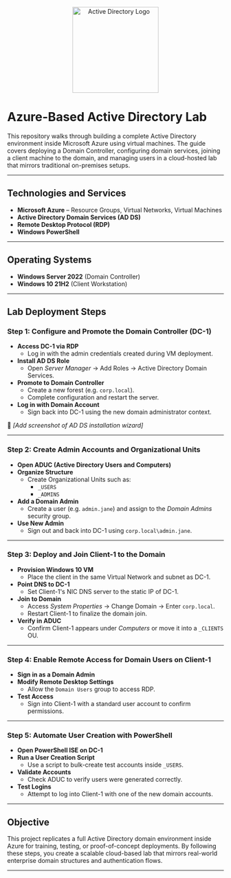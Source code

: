 <p align="center">
  <img src="https://i.imgur.com/pU5A58S.png" alt="Active Directory Logo" width="200"/>
</p>

# Azure-Based Active Directory Lab

This repository walks through building a complete Active Directory environment inside Microsoft Azure using virtual machines. The guide covers deploying a Domain Controller, configuring domain services, joining a client machine to the domain, and managing users in a cloud-hosted lab that mirrors traditional on-premises setups.

---

##  Technologies and Services

- **Microsoft Azure** – Resource Groups, Virtual Networks, Virtual Machines  
- **Active Directory Domain Services (AD DS)**  
- **Remote Desktop Protocol (RDP)**  
- **Windows PowerShell**  

---

## Operating Systems

- **Windows Server 2022** (Domain Controller)  
- **Windows 10 21H2** (Client Workstation)  

---

## Lab Deployment Steps

### Step 1: Configure and Promote the Domain Controller (DC-1)
- **Access DC-1 via RDP**
  - Log in with the admin credentials created during VM deployment.
- **Install AD DS Role**
  - Open *Server Manager* → Add Roles → Active Directory Domain Services.
- **Promote to Domain Controller**
  - Create a new forest (e.g. `corp.local`).
  - Complete configuration and restart the server.
- **Log in with Domain Account**
  - Sign back into DC-1 using the new domain administrator context.

📸 *[Add screenshot of AD DS installation wizard]*

---

### Step 2: Create Admin Accounts and Organizational Units
- **Open ADUC (Active Directory Users and Computers)**
- **Organize Structure**
  - Create Organizational Units such as:
    - `_USERS`
    - `_ADMINS`
- **Add a Domain Admin**
  - Create a user (e.g. `admin.jane`) and assign to the *Domain Admins* security group.
- **Use New Admin**
  - Sign out and back into DC-1 using `corp.local\admin.jane`.



---

### Step 3: Deploy and Join Client-1 to the Domain
- **Provision Windows 10 VM**
  - Place the client in the same Virtual Network and subnet as DC-1.
- **Point DNS to DC-1**
  - Set Client-1's NIC DNS server to the static IP of DC-1.
- **Join to Domain**
  - Access *System Properties* → Change Domain → Enter `corp.local`.
  - Restart Client-1 to finalize the domain join.
- **Verify in ADUC**
  - Confirm Client-1 appears under *Computers* or move it into a `_CLIENTS` OU.



---

### Step 4: Enable Remote Access for Domain Users on Client-1
- **Sign in as a Domain Admin**
- **Modify Remote Desktop Settings**
  - Allow the `Domain Users` group to access RDP.
- **Test Access**
  - Sign into Client-1 with a standard user account to confirm permissions.


---

### Step 5: Automate User Creation with PowerShell
- **Open PowerShell ISE on DC-1**
- **Run a User Creation Script**
  - Use a script to bulk-create test accounts inside `_USERS`.
- **Validate Accounts**
  - Check ADUC to verify users were generated correctly.
- **Test Logins**
  - Attempt to log into Client-1 with one of the new domain accounts.




---

## Objective

This project replicates a full Active Directory domain environment inside Azure for training, testing, or proof-of-concept deployments. By following these steps, you create a scalable cloud-based lab that mirrors real-world enterprise domain structures and authentication flows.

---
